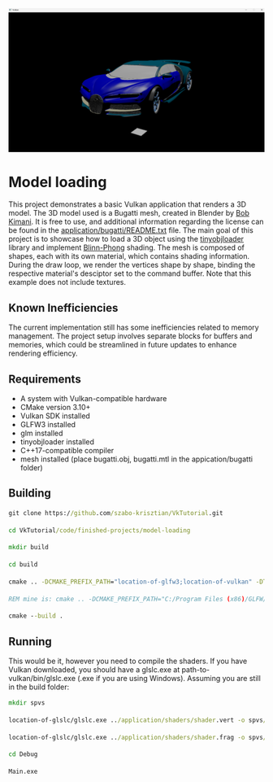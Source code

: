 <p align="center">
    <img src="https://github.com/szabo-krisztian/VkTutorial/blob/development/images/bugatti.png" alt="bugatti" />
</p>

# Model loading

This project demonstrates a basic Vulkan application that renders a 3D model. The 3D model used is a Bugatti mesh, created in Blender by [Bob Kimani](https://free3d.com/3d-model/bugatti-chiron-2017-model-31847.html). It is free to use, and additional information regarding the license can be found in the [application/bugatti/README.txt](https://github.com/szabo-krisztian/VkTutorial/blob/master/code/finished-projects/model-loading/application/bugatti/README.txt) file. The main goal of this project is to showcase how to load a 3D object using the [tinyobjloader](https://github.com/tinyobjloader/tinyobjloader?tab=License-1-ov-file#readme) library and implement [Blinn-Phong](https://en.wikipedia.org/wiki/Blinn–Phong_reflection_model) shading. The mesh is composed of shapes, each with its own material, which contains shading information. During the draw loop, we render the vertices shape by shape, binding the respective material's desciptor set to the command buffer. Note that this example does not include textures.

## Known Inefficiencies

The current implementation still has some inefficiencies related to memory management. The project setup involves separate blocks for buffers and memories, which could be streamlined in future updates to enhance rendering efficiency.

## Requirements

- A system with Vulkan-compatible hardware
- CMake version 3.10+
- Vulkan SDK installed
- GLFW3 installed
- glm installed
- tinyobjloader installed
- C++17-compatible compiler
- mesh installed (place bugatti.obj, bugatti.mtl in the appication/bugatti folder)

## Building
```bat
git clone https://github.com/szabo-krisztian/VkTutorial.git

cd VkTutorial/code/finished-projects/model-loading

mkdir build

cd build

cmake .. -DCMAKE_PREFIX_PATH="location-of-glfw3;location-of-vulkan" -DTINYLOADER_PATH="location-of-tinyobjloader"

REM mine is: cmake .. -DCMAKE_PREFIX_PATH="C:/Program Files (x86)/GLFW/lib/cmake/glfw3" -DGLM_PATH="C:/glm" -DTINYLOADER_PATH="C:/tinyobjloader"

cmake --build .
```

## Running
This would be it, however you need to compile the shaders. If you have Vulkan downloaded, you should have a glslc.exe at path-to-vulkan/bin/glslc.exe (.exe if you are using Windows). Assuming you are still in the build folder:

```bat
mkdir spvs

location-of-glslc/glslc.exe ../application/shaders/shader.vert -o spvs/vert.spv

location-of-glslc/glslc.exe ../application/shaders/shader.frag -o spvs/frag.spv

cd Debug

Main.exe
```